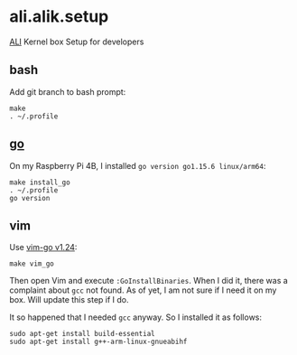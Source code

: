 # ali.alik.setup
[ALI](https://docs.google.com/document/d/11oG00Nvn6vcFC2AemFmSkZNp0trEFrUHxL0IrkGR45c/ "the ALI project") Kernel box Setup for developers
## bash
Add git branch to bash prompt:
```
make
. ~/.profile
```
## [go](https://golang.org/doc/install "Download and install")
On my Raspberry Pi 4B, I installed `go version go1.15.6 linux/arm64`:
```
make install_go
. ~/.profile
go version
```
## vim
Use [vim-go v1.24](https://github.com/fatih/vim-go/tree/b919c60a6d1ca70a93d56fa4ee13dbcf412a8554):
```
make vim_go
```
Then open Vim and execute `:GoInstallBinaries`. When I did it, there was a complaint about `gcc` not found. As of yet, I am not sure if I need it on my box. Will update this step if I do.

It so happened that I needed `gcc` anyway. So I installed it as follows:
```
sudo apt-get install build-essential
sudo apt-get install g++-arm-linux-gnueabihf
```
